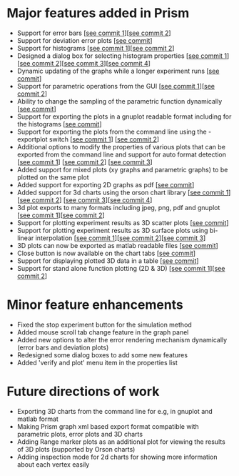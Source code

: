 # Major features added in Prism

- Support for error bars  \[[see commit 1](https://github.com/musaeed/Prism-gsoc16/commit/0a49b3701f1cba2f078cccd3de78551cdb2a07ac)\]\[[see commit 2](https://github.com/musaeed/Prism-gsoc16/commit/d5866086e390befc657235addc9f2bed0af3caba)\]
- Support for deviation error plots \[[see commit](https://github.com/musaeed/Prism-gsoc16/commit/e289a45a0cff8dd0c80e780465867047be59baa6)\]
- Support for histograms \[[see commit 1](https://github.com/musaeed/Prism-gsoc16/commit/9b298447ad6b9ab7f794d2d29cca9703da1fcdb6)\]\[[see commit 2](https://github.com/musaeed/Prism-gsoc16/commit/1810ddc498fb0a940318ab79d785978e437a06f9)\]
- Designed a dialog box for selecting histogram properties \[[see commit 1](https://github.com/musaeed/Prism-gsoc16/commit/5cf28a8046107bd70b32e9c8ffa4b8d80791df81)\]\[[see commit 2](https://github.com/musaeed/Prism-gsoc16/commit/3abbc25d81edeb8e13ab586f2f6d8d1739c65ff4)\]\[[see commit 3](https://github.com/musaeed/Prism-gsoc16/commit/36034e0e27742ad9a3324c38e533e431089ba335)\]\[[see commit 4](https://github.com/musaeed/Prism-gsoc16/commit/0ebbd3bbb7ae1f59a91de75c4ab9fc831007ff76)\]
- Dynamic updating of the graphs while a longer experiment runs \[[see commit](https://github.com/musaeed/Prism-gsoc16/commit/2fb45120016a5b4f06d5a2d08c2c4128d89f3d68)\]
- Support for parametric operations from the GUI \[[see commit 1](https://github.com/musaeed/Prism-gsoc16/commit/6b5c410139639d149cffd7a232ef50416eef6ae8)\]\[[see commit 2](https://github.com/musaeed/Prism-gsoc16/commit/bc6c5c6454bc12e5097a85966600aa4fb5dc8dab)\]
- Ability to change the sampling of the parametric function dynamically \[[see commit](https://github.com/musaeed/Prism-gsoc16/commit/474d0e1bc0d52ef61a1892efbf138a920eff65c8)\]
- Support for exporting the plots in a gnuplot readable format including for the histograms \[[see commit](https://github.com/musaeed/Prism-gsoc16/commit/f787f7b3d56eb3b662846c3ef0d086c7397a72c4)\]
- Support for exporting the plots from the command line using the -exportplot switch \[[see commit 1](https://github.com/musaeed/Prism-gsoc16/commit/0f378624f93663cebf56ff5659c8e7790afff2db)\] \[[see commit 2](https://github.com/musaeed/Prism-gsoc16/commit/30828bfc0207f710cc2ab5a5b8ae588b5d8c9c6c)\]
- Additional options to modify the properties of various plots that can be exported from the command line and support for auto format detection \[[see commit 1](https://github.com/musaeed/Prism-gsoc16/commit/30828bfc0207f710cc2ab5a5b8ae588b5d8c9c6c)\] \[[see commit 2](https://github.com/musaeed/Prism-gsoc16/commit/aa44a6b227e35a5779a23dcc911e2f20fcaa4733)\] \[[see commit 3](https://github.com/musaeed/Prism-gsoc16/commit/62dbd2c79cbfeb1e0426583e47fd7461592f8d5f)\]
- Added support for mixed plots (xy graphs and parametric graphs) to be plotted on the same plot
- Added support for exporting 2D graphs as pdf \[[see commit](https://github.com/musaeed/Prism-gsoc16/commit/81a17a68d0416d00cedcf6213a8bd6871ffbf043)\]
- Added support for 3d charts using the orson chart library \[[see commit 1](https://github.com/musaeed/Prism-gsoc16/commit/3bee268b6c3f8137e2fad7e2c586f4ec88c3a6bc)\]\[[see commit 2](https://github.com/musaeed/Prism-gsoc16/commit/969eea81c0a76c4ef6a92445ed214372b9d46b6f)\] \[[see commit 3](https://github.com/musaeed/Prism-gsoc16/commit/4104078baf13cf72e1f9a3ab8eb1b0f2326e33c6)\]\[[see commit 4](https://github.com/musaeed/Prism-gsoc16/commit/d96da03b73b652fc4a92e18341bf3e9ecaf89e13)\]
- 3d plot exports to many formats including jpeg, png, pdf and gnuplot \[[see commit 1](https://github.com/musaeed/Prism-gsoc16/commit/5686c7a55a905a0146b126706f168459ae0105b0)\]\[[see commit 2](https://github.com/musaeed/Prism-gsoc16/commit/97dc085fe84f0deaad1e92feaf2ac79ae46bbe16)\]
- Support for plotting experiment results as 3D scatter plots \[[see commit](https://github.com/musaeed/Prism-gsoc16/commit/7728302e3daedc58326a4815ee8e6ae4ce7fed48)\]
- Support for plotting experiment results as 3D surface plots using bi-linear interpolation \[[see commit 1](https://github.com/musaeed/Prism-gsoc16/commit/14f353d9ce37e78d64e3416a262a0437fbe0650f)\]\[[see commit 2](https://github.com/musaeed/Prism-gsoc16/commit/360d5bebbcefcb6fd16b9a10052a6b6ce533c6f3)\]\[[see commit 3](https://github.com/musaeed/Prism-gsoc16/commit/f49bf494c0ad951d2707ee647b8d26bb98d068e6)\]
- 3D plots can now be exported as matlab readable files \[[see commit](https://github.com/musaeed/Prism-gsoc16/commit/f49bf494c0ad951d2707ee647b8d26bb98d068e6)\]
- Close button is now available on the chart tabs \[[see commit](https://github.com/musaeed/Prism-gsoc16/commit/75a85552b589d91c7dbe3e330fa4d926f7c8c18e)\]
- Support for displaying plotted 3D data in a table \[[see commit](https://github.com/musaeed/Prism-gsoc16/commit/ff23dc7a7afa113e80544d811ee439d256463b49)\]
- Support for stand alone function plotting (2D & 3D) \[[see commit 1](https://github.com/musaeed/Prism-gsoc16/commit/a2f98e0ad83f44dbd68931d9e6160d5784174227)\]\[[see commit 2](https://github.com/musaeed/Prism-gsoc16/commit/e663f63c11862a22eec139778390fa811a635aa8)\]

# Minor feature enhancements

- Fixed the stop experiment button for the simulation method
- Added mouse scroll tab change feature in the graph panel
- Added new options to alter the error rendering mechanism dynamically (error bars and deviation plots)
- Redesigned some dialog boxes to add some new features
- Added 'verify and plot' menu item in the properties list

# Future directions of work

- Exporting 3D charts from the command line for e.g, in gnuplot and matlab format
- Making Prism graph xml based export format compatible with parametric plots, error plots and 3D charts
- Adding Range marker plots as an additional plot for viewing the results of 3D plots (supported by Orson charts)
- Adding inspection mode for 2d charts for showing more information about each vertex easily